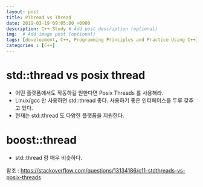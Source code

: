 ```yaml
---
layout: post
title: PThread vs Thread
date: 2019-03-19 09:05:00 +0900
description: C++ Study # Add post description (optional)
img:  # Add image post (optional)
tags: [development, C++, Programming Principles and Practice Using C++]
categories : [C++]
---
```

# std::thread vs posix thread
 - 어떤 플랫폼에서도 작동하길 원한다면 Posix Threads 를 사용해라.
 - Linux/gcc 만 사용하면 std::thread 좋다. 사용하기 좋은 인터페이스를 두루 갖추고 있다.
 - 현재는 std::thread 도 다양한 플랫폼을 지원한다.

# boost::thread
 - std::thread 랑 매우 비슷하다.

 참조 : https://stackoverflow.com/questions/13134186/c11-stdthreads-vs-posix-threads